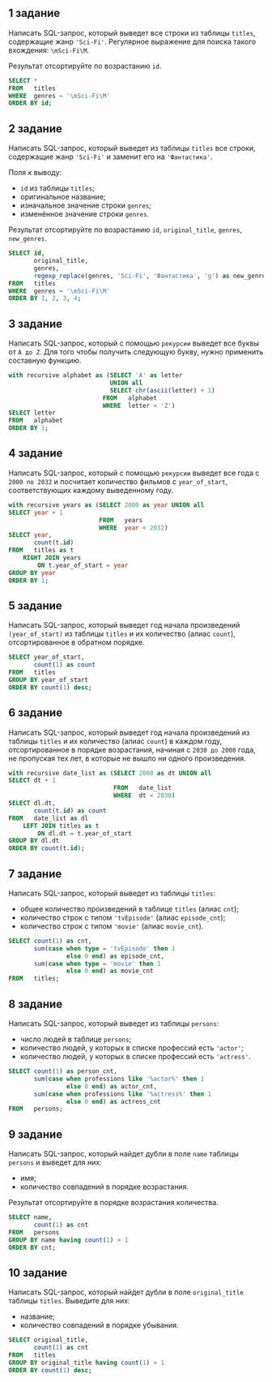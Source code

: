 ## 1 задание 

Написать SQL-запрос, который выведет все строки из таблицы `titles`, содержащие жанр `'Sci-Fi'`. Регулярное выражение для поиска такого вхождения: `\mSci-Fi\M`.

Результат отсортируйте по возрастанию `id`.

```sql
SELECT *
FROM   titles
WHERE  genres ~ '\mSci-Fi\M'
ORDER BY id;
```

## 2 задание 

Написать SQL-запрос, который выведет из таблицы `titles` все строки, содержащие жанр `'Sci-Fi'` и заменит его на `'Фантастика'`.

Поля к выводу:

- `id` из таблицы `titles`;
- оригинальное название;
- изначальное значение строки `genres`;
- изменённое значение строки `genres`.

Результат отсортируйте по возрастанию `id`, `original_title`, `genres`, `new_genres`.

```sql
SELECT id,
       original_title,
       genres,
       regexp_replace(genres, 'Sci-Fi', 'Фантастика', 'g') as new_genres
FROM   titles
WHERE  genres ~ '\mSci-Fi\M'
ORDER BY 1, 2, 3, 4;
```

## 3 задание 

Написать SQL-запрос, который с помощью `рекурсии` выведет все буквы от `A до Z`. Для того чтобы получить следующую букву, нужно применить составную функцию. 

```sql
with recursive alphabet as (SELECT 'A' as letter 
                            UNION all
                            SELECT chr(ascii(letter) + 1)
                          FROM   alphabet
                          WHERE  letter < 'Z')
SELECT letter
FROM   alphabet
ORDER BY 1;
```

## 4 задание 

Написать SQL-запрос, который с помощью `рекурсии` выведет все года с `2000 по 2032` и посчитает количество фильмов с `year_of_start`, соответствующих каждому выведенному году.

```sql
with recursive years as (SELECT 2000 as year UNION all
SELECT year + 1
                         FROM   years
                         WHERE  year < 2032)
SELECT year,
       count(t.id)
FROM   titles as t
    RIGHT JOIN years
        ON t.year_of_start = year
GROUP BY year
ORDER BY 1;
```

## 5 задание 

Написать SQL-запрос, который выведет год начала произведений `(year_of_start)` из таблицы `titles` и их количество (алиас `count`), отсортированное в обратном порядке.

```sql
SELECT year_of_start,
       count(1) as count
FROM   titles
GROUP BY year_of_start
ORDER BY count(1) desc;
```

## 6 задание 

Написать SQL-запрос, который выведет год начала произведений из таблицы `titles` и их количество (алиас `count`) в каждом году, отсортированное в порядке возрастания, начиная с `2030 до 2000` года, не пропуская тех лет, в которые не вышло ни одного произведения.

```sql
with recursive date_list as (SELECT 2000 as dt UNION all
SELECT dt + 1
                             FROM   date_list
                             WHERE  dt < 2030)
SELECT dl.dt,
       count(t.id) as count
FROM   date_list as dl
    LEFT JOIN titles as t
        ON dl.dt = t.year_of_start
GROUP BY dl.dt
ORDER BY count(t.id);          
```

## 7 задание 

Написать SQL-запрос, который выведет из таблицы `titles`:

- общее количество произведений в таблице `titles` (алиас `cnt`);
- количество строк с типом `'tvEpisode'` (алиас `episode_cnt`);
- количество строк с типом `'movie'` (алиас `movie_cnt`).

```sql
SELECT count(1) as cnt,
       sum(case when type = 'tvEpisode' then 1
                else 0 end) as episode_cnt,
       sum(case when type = 'movie' then 1
                else 0 end) as movie_cnt
FROM   titles;
```

## 8 задание 

Написать SQL-запрос, который выведет из таблицы `persons`:

- число людей в таблице `persons`;
- количество людей, у которых в списке профессий есть `'actor'`;
- количество людей, у которых в списке профессий есть `'actress'`.

```sql
SELECT count(1) as person_cnt,
       sum(case when professions like '%actor%' then 1
                else 0 end) as actor_cnt,
       sum(case when professions like '%actress%' then 1
                else 0 end) as actress_cnt
FROM   persons;
```

## 9 задание 

Написать SQL-запрос, который найдет дубли в поле `name` таблицы `persons` и выведет для них:

- имя;
- количество совпадений в порядке возрастания.

Результат отсортируйте в порядке возрастания количества.

```sql
SELECT name,
       count(1) as cnt
FROM   persons
GROUP BY name having count(1) > 1
ORDER BY cnt;
```

## 10 задание 

Написать SQL-запрос, который найдет дубли в поле `original_title` таблицы `titles`. 
Выведите для них:

- название;
- количество совпадений в порядке убывания.

```sql
SELECT original_title,
       count(1) as cnt
FROM   titles
GROUP BY original_title having count(1) > 1
ORDER BY count(1) desc;
```
